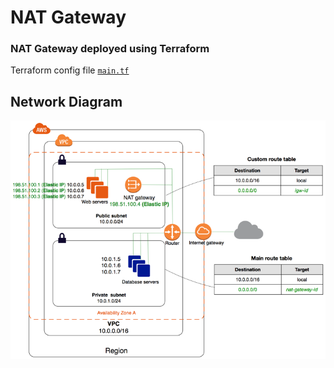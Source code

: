 # NAT Gateway

### NAT Gateway deployed using Terraform  
Terraform config file [`main.tf`](main.tf)

## Network Diagram
![Image of Network Diagram](nat-gateway-diagram.png)

